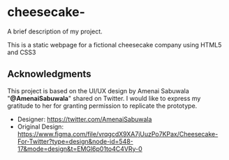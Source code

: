 # cheesecake-

A brief description of my project.

This is a static webpage for a fictional cheesecake company using HTML5 and CSS3




## Acknowledgments

This project is based on the UI/UX design by Amenai Sabuwala "**@AmenaiSabuwala**" shared on Twitter. I would like to express my gratitude to her for granting permission to replicate the prototype.

- Designer: https://twitter.com/AmenaiSabuwala
- Original Design: https://www.figma.com/file/vrqgcdX9XA7jUuzPo7KPax/Cheesecake-For-Twitter?type=design&node-id=548-17&mode=design&t=EMGl6p01to4C4VRy-0


